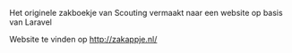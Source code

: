 Het originele zakboekje van Scouting vermaakt naar een website op basis van Laravel

Website te vinden op http://zakappje.nl/ 

